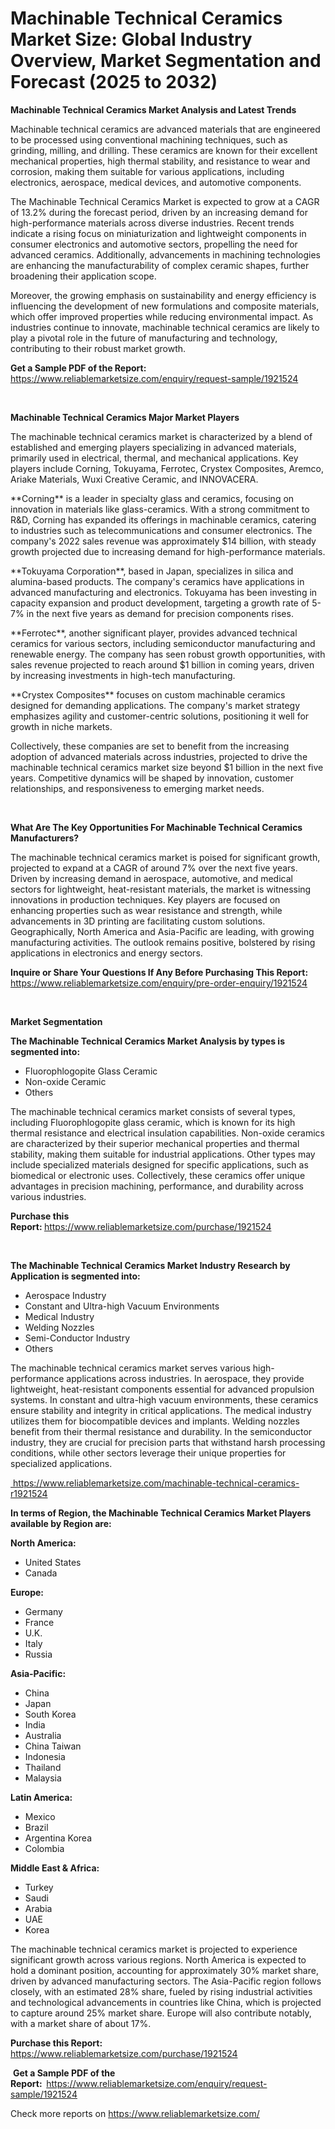 <p><h1>Machinable Technical Ceramics Market Size: Global Industry Overview, Market Segmentation and Forecast (2025 to 2032)</h1></p><p><strong>Machinable Technical Ceramics Market Analysis and Latest Trends</strong></p>
<p><p>Machinable technical ceramics are advanced materials that are engineered to be processed using conventional machining techniques, such as grinding, milling, and drilling. These ceramics are known for their excellent mechanical properties, high thermal stability, and resistance to wear and corrosion, making them suitable for various applications, including electronics, aerospace, medical devices, and automotive components.</p><p>The Machinable Technical Ceramics Market is expected to grow at a CAGR of 13.2% during the forecast period, driven by an increasing demand for high-performance materials across diverse industries. Recent trends indicate a rising focus on miniaturization and lightweight components in consumer electronics and automotive sectors, propelling the need for advanced ceramics. Additionally, advancements in machining technologies are enhancing the manufacturability of complex ceramic shapes, further broadening their application scope.</p><p>Moreover, the growing emphasis on sustainability and energy efficiency is influencing the development of new formulations and composite materials, which offer improved properties while reducing environmental impact. As industries continue to innovate, machinable technical ceramics are likely to play a pivotal role in the future of manufacturing and technology, contributing to their robust market growth.</p></p>
<p><strong>Get a Sample PDF of the Report:&nbsp;</strong> <a href="https://www.reliablemarketsize.com/enquiry/request-sample/1921524?utm_campaign=2941&utm_medium=2&utm_source=Github&utm_content=ia&utm_term=03042025&utm_id=machinable-technical-ceramics">https://www.reliablemarketsize.com/enquiry/request-sample/1921524</a></p>
<p>&nbsp;</p>
<p><strong>Machinable Technical Ceramics Major Market Players</strong></p>
<p><p>The machinable technical ceramics market is characterized by a blend of established and emerging players specializing in advanced materials, primarily used in electrical, thermal, and mechanical applications. Key players include Corning, Tokuyama, Ferrotec, Crystex Composites, Aremco, Ariake Materials, Wuxi Creative Ceramic, and INNOVACERA.</p><p>**Corning** is a leader in specialty glass and ceramics, focusing on innovation in materials like glass-ceramics. With a strong commitment to R&D, Corning has expanded its offerings in machinable ceramics, catering to industries such as telecommunications and consumer electronics. The company's 2022 sales revenue was approximately $14 billion, with steady growth projected due to increasing demand for high-performance materials.</p><p>**Tokuyama Corporation**, based in Japan, specializes in silica and alumina-based products. The company's ceramics have applications in advanced manufacturing and electronics. Tokuyama has been investing in capacity expansion and product development, targeting a growth rate of 5-7% in the next five years as demand for precision components rises.</p><p>**Ferrotec**, another significant player, provides advanced technical ceramics for various sectors, including semiconductor manufacturing and renewable energy. The company has seen robust growth opportunities, with sales revenue projected to reach around $1 billion in coming years, driven by increasing investments in high-tech manufacturing.</p><p>**Crystex Composites** focuses on custom machinable ceramics designed for demanding applications. The company's market strategy emphasizes agility and customer-centric solutions, positioning it well for growth in niche markets.</p><p>Collectively, these companies are set to benefit from the increasing adoption of advanced materials across industries, projected to drive the machinable technical ceramics market size beyond $1 billion in the next five years. Competitive dynamics will be shaped by innovation, customer relationships, and responsiveness to emerging market needs.</p></p>
<p>&nbsp;</p>
<p><strong>What Are The Key Opportunities For Machinable Technical Ceramics Manufacturers?</strong></p>
<p><p>The machinable technical ceramics market is poised for significant growth, projected to expand at a CAGR of around 7% over the next five years. Driven by increasing demand in aerospace, automotive, and medical sectors for lightweight, heat-resistant materials, the market is witnessing innovations in production techniques. Key players are focused on enhancing properties such as wear resistance and strength, while advancements in 3D printing are facilitating custom solutions. Geographically, North America and Asia-Pacific are leading, with growing manufacturing activities. The outlook remains positive, bolstered by rising applications in electronics and energy sectors.</p></p>
<p><strong>Inquire or Share Your Questions If Any Before Purchasing This Report:</strong> <a href="https://www.reliablemarketsize.com/enquiry/pre-order-enquiry/1921524?utm_campaign=2941&utm_medium=2&utm_source=Github&utm_content=ia&utm_term=03042025&utm_id=machinable-technical-ceramics">https://www.reliablemarketsize.com/enquiry/pre-order-enquiry/1921524</a></p>
<p>&nbsp;</p>
<p><strong>Market Segmentation</strong></p>
<p><strong>The Machinable Technical Ceramics Market Analysis by types is segmented into:</strong></p>
<p><ul><li>Fluorophlogopite Glass Ceramic</li><li>Non-oxide Ceramic</li><li>Others</li></ul></p>
<p><p>The machinable technical ceramics market consists of several types, including Fluorophlogopite glass ceramic, which is known for its high thermal resistance and electrical insulation capabilities. Non-oxide ceramics are characterized by their superior mechanical properties and thermal stability, making them suitable for industrial applications. Other types may include specialized materials designed for specific applications, such as biomedical or electronic uses. Collectively, these ceramics offer unique advantages in precision machining, performance, and durability across various industries.</p></p>
<p><strong>Purchase this Report:&nbsp;</strong><a href="https://www.reliablemarketsize.com/purchase/1921524?utm_campaign=2941&utm_medium=2&utm_source=Github&utm_content=ia&utm_term=03042025&utm_id=machinable-technical-ceramics">https://www.reliablemarketsize.com/purchase/1921524</a></p>
<p>&nbsp;</p>
<p><strong>The Machinable Technical Ceramics Market Industry Research by Application is segmented into:</strong></p>
<p><ul><li>Aerospace Industry</li><li>Constant and Ultra-high Vacuum Environments</li><li>Medical Industry</li><li>Welding Nozzles</li><li>Semi-Conductor Industry</li><li>Others</li></ul></p>
<p><p>The machinable technical ceramics market serves various high-performance applications across industries. In aerospace, they provide lightweight, heat-resistant components essential for advanced propulsion systems. In constant and ultra-high vacuum environments, these ceramics ensure stability and integrity in critical applications. The medical industry utilizes them for biocompatible devices and implants. Welding nozzles benefit from their thermal resistance and durability. In the semiconductor industry, they are crucial for precision parts that withstand harsh processing conditions, while other sectors leverage their unique properties for specialized applications.</p></p>
<p><a href="https://www.reliablemarketsize.com/machinable-technical-ceramics-r1921524?utm_campaign=2941&utm_medium=2&utm_source=Github&utm_content=ia&utm_term=03042025&utm_id=machinable-technical-ceramics">&nbsp;https://www.reliablemarketsize.com/machinable-technical-ceramics-r1921524</a></p>
<p><strong>In terms of Region, the Machinable Technical Ceramics Market Players available by Region are:</strong></p>
<p>
    <p> <strong> North America: </strong>
        <ul>
            <li>United States</li>
            <li>Canada</li>
        </ul>
        </p> 
    <p> <strong> Europe: </strong>
        <ul>
            <li>Germany</li>
            <li>France</li>
            <li>U.K.</li>
            <li>Italy</li>
            <li>Russia</li>
        </ul>
        </p> 
    <p> <strong> Asia-Pacific: </strong>
        <ul>
            <li>China</li>
            <li>Japan</li>
            <li>South Korea</li>
            <li>India</li>
            <li>Australia</li>
            <li>China Taiwan</li>
            <li>Indonesia</li>
            <li>Thailand</li>
            <li>Malaysia</li>
        </ul>
        </p> 
    <p> <strong> Latin America: </strong>
        <ul>
            <li>Mexico</li>
            <li>Brazil</li>
            <li>Argentina Korea</li>
            <li>Colombia</li>
        </ul>
        </p> 
    <p> <strong> Middle East & Africa: </strong>
        <ul>
            <li>Turkey</li>
            <li>Saudi</li>
            <li>Arabia</li>
            <li>UAE</li>
            <li>Korea</li>
        </ul>
    </p>
    </p>
<p><p>The machinable technical ceramics market is projected to experience significant growth across various regions. North America is expected to hold a dominant position, accounting for approximately 30% market share, driven by advanced manufacturing sectors. The Asia-Pacific region follows closely, with an estimated 28% share, fueled by rising industrial activities and technological advancements in countries like China, which is projected to capture around 25% market share. Europe will also contribute notably, with a market share of about 17%.</p></p>
<p><strong>Purchase this Report: </strong><a href="https://www.reliablemarketsize.com/purchase/1921524?utm_campaign=2941&utm_medium=2&utm_source=Github&utm_content=ia&utm_term=03042025&utm_id=machinable-technical-ceramics">https://www.reliablemarketsize.com/purchase/1921524</a></p>
<p>&nbsp;<strong>Get a Sample PDF of the Report:&nbsp;&nbsp;</strong><a href="https://www.reliablemarketsize.com/enquiry/request-sample/1921524?utm_campaign=2941&utm_medium=2&utm_source=Github&utm_content=ia&utm_term=03042025&utm_id=machinable-technical-ceramics">https://www.reliablemarketsize.com/enquiry/request-sample/1921524</a></p>
<p><strong></strong></p>
<p>Check more reports on <a href="https://www.reliablemarketsize.com/?utm_campaign=2941&utm_medium=2&utm_source=Github&utm_content=ia&utm_term=03042025&utm_id=machinable-technical-ceramics">https://www.reliablemarketsize.com/</a></p>